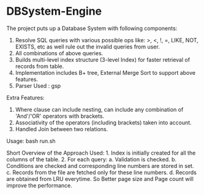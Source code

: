 # DBSystem-Engine

The project puts up a Database System with following components:
1. Resolve SQL queries with various possible ops like: >, <, !, =, LIKE, NOT, EXISTS, etc as well rule out the invalid queries from user.
2. All combinations of above queries.
3. Builds multi-level index structure (3-level Index) for faster retrieval of records from table.
4. Implementation includes B+ tree, External Merge Sort to support above features.
5. Parser Used : gsp

Extra Features:
 1. Where clause can include nesting, can include any combination of 'And'/'OR' operators with brackets.
 2. Associativity of the operators (including brackets) taken into account.
 3. Handled Join between two relations.

Usage:
bash run.sh <Path to Config File> <Path to Input File>

Short Overview of the Approach Used:
	1. Index is initially created for all the columns of the table.
	2. For each query:
		 a. Validation is checked.
		 b. Conditions are checked and corresponding line numbers are stored in set.
		 c. Records from the file are fetched only for these line numbers. 
		 d. Records are obtained from LRU everytime. So Better page size and Page count will improve the performance.
		
